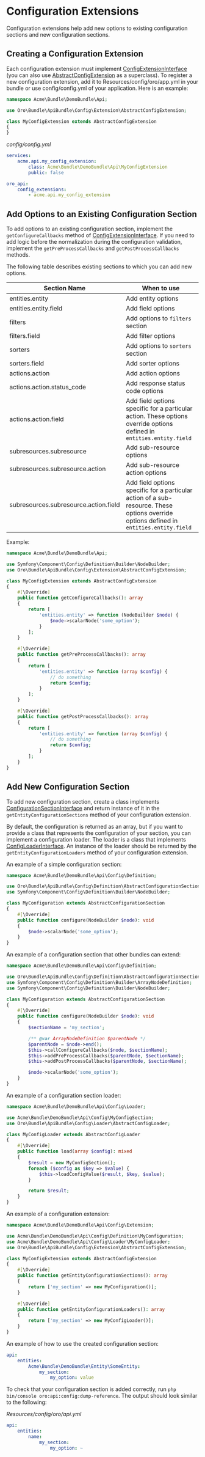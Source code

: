 <a id="web-api-configuration-extensions"></a>

# Configuration Extensions

Configuration extensions help add new options to existing configuration sections and new configuration sections.

<a id="web-api-configuration-extensions-create"></a>

## Creating a Configuration Extension

Each configuration extension must implement <a href="https://github.com/oroinc/platform/blob/master/src/Oro/Bundle/ApiBundle/Config/Extension/ConfigExtensionInterface.php" target="_blank">ConfigExtensionInterface</a> (you can also use <a href="https://github.com/oroinc/platform/blob/master/src/Oro/Bundle/ApiBundle/Config/Extension/AbstractConfigExtension.php" target="_blank">AbstractConfigExtension</a> as a superclass). To register a new configuration extension, add it to Resources/config/oro/app.yml in your bundle or use config/config.yml of your application. Here is an example:

```php
namespace Acme\Bundle\DemoBundle\Api;

use Oro\Bundle\ApiBundle\Config\Extension\AbstractConfigExtension;

class MyConfigExtension extends AbstractConfigExtension
{
}
```

*config/config.yml*
```yaml
services:
    acme.api.my_config_extension:
        class: Acme\Bundle\DemoBundle\Api\MyConfigExtension
        public: false

oro_api:
    config_extensions:
        - acme.api.my_config_extension
```

<a id="web-api-configuration-extensions-add-options"></a>

## Add Options to an Existing Configuration Section

To add options to an existing configuration section, implement the `getConfigureCallbacks` method of <a href="https://github.com/oroinc/platform/blob/master/src/Oro/Bundle/ApiBundle/Config/Extension/ConfigExtensionInterface.php" target="_blank">ConfigExtensionInterface</a>. If you need to add logic before the normalization during the configuration validation, implement the `getPreProcessCallbacks` and `getPostProcessCallbacks` methods.

The following table describes existing sections to which you can add new options.

| Section Name                          | When to use                                                                                                                             |
|---------------------------------------|-----------------------------------------------------------------------------------------------------------------------------------------|
| entities.entity                       | Add entity options                                                                                                                      |
| entities.entity.field                 | Add field options                                                                                                                       |
| filters                               | Add options to `filters` section                                                                                                        |
| filters.field                         | Add filter options                                                                                                                      |
| sorters                               | Add options to `sorters` section                                                                                                        |
| sorters.field                         | Add sorter options                                                                                                                      |
| actions.action                        | Add action options                                                                                                                      |
| actions.action.status_code            | Add response status code options                                                                                                        |
| actions.action.field                  | Add field options specific for a particular action. These options override options defined in `entities.entity.field`                   |
| subresources.subresource              | Add sub-resource options                                                                                                                |
| subresources.subresource.action       | Add sub-resource action options                                                                                                         |
| subresources.subresource.action.field | Add field options specific for a particular action of a sub-resource. These options override options defined in `entities.entity.field` |

Example:

```php
namespace Acme\Bundle\DemoBundle\Api;

use Symfony\Component\Config\Definition\Builder\NodeBuilder;
use Oro\Bundle\ApiBundle\Config\Extension\AbstractConfigExtension;

class MyConfigExtension extends AbstractConfigExtension
{
    #[\Override]
    public function getConfigureCallbacks(): array
    {
        return [
            'entities.entity' => function (NodeBuilder $node) {
                $node->scalarNode('some_option');
            }
        ];
    }

    #[\Override]
    public function getPreProcessCallbacks(): array
    {
        return [
            'entities.entity' => function (array $config) {
                // do something
                return $config;
            }
        ];
    }

    #[\Override]
    public function getPostProcessCallbacks(): array
    {
        return [
            'entities.entity' => function (array $config) {
                // do something
                return $config;
            }
        ];
    }
}
```

<a id="web-api-configuration-extensions-add-section"></a>

## Add New Configuration Section

To add new configuration section,  create a class implements <a href="https://github.com/oroinc/platform/blob/master/src/Oro/Bundle/ApiBundle/Config/Definition/ConfigurationSectionInterface.php" target="_blank">ConfigurationSectionInterface</a> and return instance of it in the `getEntityConfigurationSections` method of your configuration extension.

By default, the configuration is returned as an array, but if you want to provide a class that represents the configuration of your section, you can implement a configuration loader. The loader is a class that implements <a href="https://github.com/oroinc/platform/blob/master/src/Oro/Bundle/ApiBundle/Config/Loader/ConfigLoaderInterface.php" target="_blank">ConfigLoaderInterface</a>. An instance of the loader should be returned by the `getEntityConfigurationLoaders` method of your configuration extension.

An example of a simple configuration section:

```php
namespace Acme\Bundle\DemoBundle\Api\Config\Definition;

use Oro\Bundle\ApiBundle\Config\Definition\AbstractConfigurationSection;
use Symfony\Component\Config\Definition\Builder\NodeBuilder;

class MyConfiguration extends AbstractConfigurationSection
{
    #[\Override]
    public function configure(NodeBuilder $node): void
    {
        $node->scalarNode('some_option');
    }
}
```

An example of a configuration section that other bundles can extend:

```php
namespace Acme\Bundle\DemoBundle\Api\Config\Definition;

use Oro\Bundle\ApiBundle\Config\Definition\AbstractConfigurationSection;
use Symfony\Component\Config\Definition\Builder\ArrayNodeDefinition;
use Symfony\Component\Config\Definition\Builder\NodeBuilder;

class MyConfiguration extends AbstractConfigurationSection
{
    #[\Override]
    public function configure(NodeBuilder $node): void
    {
        $sectionName = 'my_section';

        /** @var ArrayNodeDefinition $parentNode */
        $parentNode = $node->end();
        $this->callConfigureCallbacks($node, $sectionName);
        $this->addPreProcessCallbacks($parentNode, $sectionName);
        $this->addPostProcessCallbacks($parentNode, $sectionName);

        $node->scalarNode('some_option');
    }
}
```

An example of a configuration section loader:

```php
namespace Acme\Bundle\DemoBundle\Api\Config\Loader;

use Acme\Bundle\DemoBundle\Api\Config\MyConfigSection;
use Oro\Bundle\ApiBundle\Config\Loader\AbstractConfigLoader;

class MyConfigLoader extends AbstractConfigLoader
{
    #[\Override]
    public function load(array $config): mixed
    {
        $result = new MyConfigSection();
        foreach ($config as $key => $value) {
            $this->loadConfigValue($result, $key, $value);
        }

        return $result;
    }
}
```

An example of a configuration extension:

```php
namespace Acme\Bundle\DemoBundle\Api\Config\Extension;

use Acme\Bundle\DemoBundle\Api\Config\Definition\MyConfiguration;
use Acme\Bundle\DemoBundle\Api\Config\Loader\MyConfigLoader;
use Oro\Bundle\ApiBundle\Config\Extension\AbstractConfigExtension;

class MyConfigExtension extends AbstractConfigExtension
{
    #[\Override]
    public function getEntityConfigurationSections(): array
    {
        return ['my_section' => new MyConfiguration()];
    }

    #[\Override]
    public function getEntityConfigurationLoaders(): array
    {
        return ['my_section' => new MyConfigLoader()];
    }
}
```

An example of how to use the created configuration section:

```yaml
api:
    entities:
        Acme\Bundle\DemoBundle\Entity\SomeEntity:
            my_section:
                my_option: value
```

To check that your configuration section is added correctly, run `php bin/console oro:api:config:dump-reference`. The output should look similar to the following:

*Resources/config/oro/api.yml*
```yaml
api:
    entities:
        name:
            my_section:
                my_option: ~
```

<!-- Frontend -->
